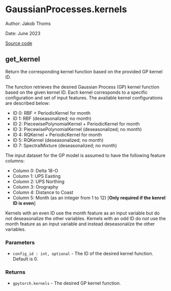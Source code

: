 # GaussianProcesses.kernels

Author: Jakob Thoms

Date: June 2023

[Source code](/src/GaussianProcesses/kernels.py)

## get_kernel

Return the corresponding kernel function based on the provided GP kernel ID.

The function retrieves the desired Gaussian Process (GP) kernel function based on the given kernel ID. Each kernel corresponds to a specific configuration and set of input features. The available kernel configurations are described below:

- ID 0: RBF + PeriodicKernel for month
- ID 1: RBF (deseasonalized; no month)
- ID 2: PiecewisePolynomialKernel + PeriodicKernel for month
- ID 3: PiecewisePolynomialKernel (deseasonalized; no month)
- ID 4: RQKernel + PeriodicKernel for month
- ID 5: RQKernel (deseasonalized; no month)
- ID 7: SpectralMixture (deseasonalized; no month)

The input dataset for the GP model is assumed to have the following feature columns:

- Column 0: Delta 18-O
- Column 1: UPS Easting
- Column 2: UPS Northing
- Column 3: Orography
- Column 4: Distance to Coast
- Column 5: Month (as an integer from 1 to 12) [**Only required if the kenrel ID is even**]

Kernels with an even ID use the month feature as an input variable but do *not* deseasonalize the other variables. Kernels with an odd ID do *not* use the month feature as an input variable and instead deseasonalize the other variables.

### Parameters

- `config_id : int, optional` - The ID of the desired kernel function. Default is 0.

### Returns

- `gpytorch.kernels` - The desired GP kernel function.
